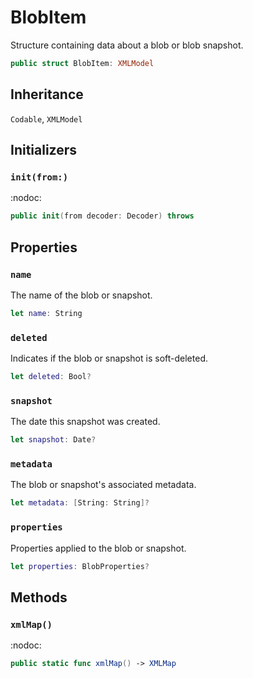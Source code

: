 # BlobItem

Structure containing data about a blob or blob snapshot.

``` swift
public struct BlobItem:​ XMLModel
```

## Inheritance

`Codable`, `XMLModel`

## Initializers

### `init(from:​)`

:​nodoc:​

``` swift
public init(from decoder:​ Decoder) throws
```

## Properties

### `name`

The name of the blob or snapshot.

``` swift
let name:​ String
```

### `deleted`

Indicates if the blob or snapshot is soft-deleted.

``` swift
let deleted:​ Bool?
```

### `snapshot`

The date this snapshot was created.

``` swift
let snapshot:​ Date?
```

### `metadata`

The blob or snapshot's associated metadata.

``` swift
let metadata:​ [String:​ String]?
```

### `properties`

Properties applied to the blob or snapshot.

``` swift
let properties:​ BlobProperties?
```

## Methods

### `xmlMap()`

:​nodoc:​

``` swift
public static func xmlMap() -> XMLMap
```
